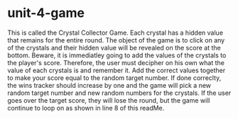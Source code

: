 # unit-4-game

This is called the Crystal Collector Game. Each crystal has a hidden value that remains for the entire round.
The object of the game is to click on any of the crystals and their hidden value will be revealed on the score at the bottom.
Beware, it is immediatley going to add the values of the crystals to the player's score. 
Therefore, the user must decipher on his own what the value of each crystals is and remember it.
Add the correct values together to make your score equal to the random target number. 
If done correclty, the wins tracker should increase by one and the game will pick a new random target number and new random numbers for the crystals.
If the user goes over the target score, they will lose the round, but the game will continue to loop on as shown in line 8 of this readMe.
